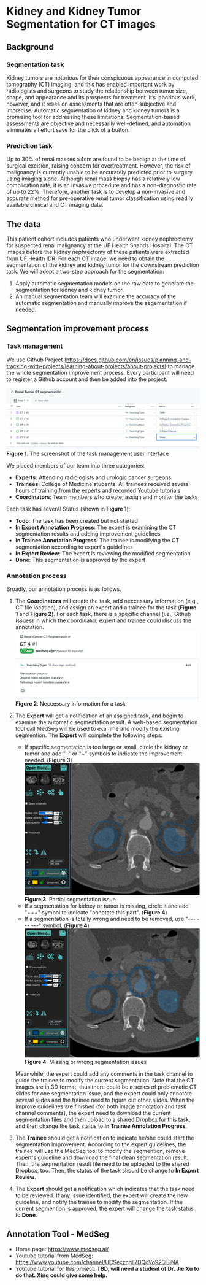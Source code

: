# Kidney and Kidney Tumor Segmentation for CT images
## Background
### Segmentation task
Kidney tumors are notorious for their conspicuous appearance in computed tomography (CT) imaging, and this has enabled important work by radiologists and surgeons to study the relationship between tumor size, shape, and appearance and its prospects for treatment. It’s laborious work, however, and it relies on assessments that are often subjective and imprecise.
Automatic segmentation of kidney and kidney tumors is a promising tool for addressing these limitations: Segmentation-based assessments are objective and necessarily well-defined, and automation eliminates all effort save for the click of a button.
### Prediction task
Up to 30% of renal masses ≤4cm are found to be benign at the time of surgical excision, raising concern for overtreatment. However, the risk of malignancy is currently unable to be accurately predicted prior to surgery using imaging alone. Although renal mass biopsy has a relatively low complication rate, it is an invasive procedure and has a non-diagnostic rate of up to 22%. Therefore, another task is to develop a non-invasive and accurate method for pre-operative renal tumor classification using readily available clinical and CT imaging data.

## The data
This patient cohort includes patients who underwent kidney nephrectomy for suspected renal malignancy at the UF Health Shands Hospital. The CT images before the kidney nephrectomy of these patients were extracted from UF Health IDR.
For each CT image, we need to obtain the segmentation of the kidney and kidney tumor for the downstream prediction task. We will adopt a two-step approach for the segmentation:
1. Apply automatic segmentation models on the raw data to generate the segmentation for kidney and kidney tumor.
2. An manual segmentation team will examine the accuracy of the automatic segmentation and manually improve the segementation if needed.

## Segmentation improvement process
### Task management
We use Github Project (https://docs.github.com/en/issues/planning-and-tracking-with-projects/learning-about-projects/about-projects) to manage the whole segmentation improvement process. Every participant will need to register a Github account and then be added into the project.

![Segmentation Improvement Task Management](https://github.com/YeechingTiger/Renal-Cancer-CT-Segmentation/blob/main/task_management.png?raw=true)
**Figure 1**. The screenshot of the task management user interface

We placed members of our team into three categories:
  * **Experts**: Attending radiologists and urologic cancer surgeons
  * **Trainees**: College of Medicine students. All trainees received several hours of training from the experts and recorded Youtube tutorials
 * **Coordinators**: Team members who create, assign and monitor the  tasks

Each task has several Status (shown in **Figure 1**):
  * **Todo**: The task has been created but not started
  * **In Expert Annotation Progress**: The expert is examining the CT segmentation results and adding improvement guidelines
  * **In Trainee Annotation Progress**: The trainee is modifying the CT segmentation according to expert's guidelines
  * **In Expert Review**: The expert is reviewing the modified segmentation
  * **Done**: This segmentation is approved by the expert

### Annotation process
Broadly, our annotation process is as follows.
1. The **Coordinators** will create the task, add neccessary information (e.g., CT file location), and assign an expert and a trainee for the task (**Figure 1** and **Figure 2**). For each task, there is a specific channel (i.e., Github Issues) in which the coordinator, expert and trainee could discuss the annotation.
![Task information](https://github.com/YeechingTiger/Renal-Cancer-CT-Segmentation/blob/main/task_information.png?raw=true)
**Figure 2**. Neccessary information for a task

2. The **Expert** will get a notification of an assigned task, and begin to examine the automatic segmentation result. A web-based segmentation tool call MedSeg will be used to examine and modify the existing segmention. The **Expert** will complete the following steps:
    * If specific segmentation is too large or small, circle the kidney or tumor and add "-" or "+" symbols to indicate the improvement needed. (**Figure 3**)
    ![part](https://github.com/YeechingTiger/Renal-Cancer-CT-Segmentation/blob/main/partial_issues.png?raw=true)
    **Figure 3**. Partial segmentation issue
    * If a segmentation for kidney or tumor is missing, circle it and add "+++" symbol to indicate "annotate this part". (**Figure 4**)
    * If a segmentation is totally wrong and need to be removed, use "---  ---  ---" symbol. (**Figure 4**)
    ![part](https://github.com/YeechingTiger/Renal-Cancer-CT-Segmentation/blob/main/total_issues.png?raw=true)
    **Figure 4**. Missing or wrong segmentation issues

    Meanwhile, the expert could add any comments in the task channel to guide the trainee to modify the current segmentation. Note that the CT images are in 3D format, thus there could be a series of problematic CT slides for one segmentation issue, and the expert could only annotate several slides and the trainee need to figure out other slides.
    When the improve guidelines are finished (for both image annotation and task channel comments), the expert need to download the current segmentation files and then upload to a shared Dropbox for this task, and then change the task status to **In Trainee Annotation Progress**.

3. The **Trainee** should get a notification to indicate he/she could start the segmentation improvement. According to the expert guidelines, the trainee will use the MedSeg tool to modify the segmention, remove expert's guideline and download the final clean segmentation result. Then, the segmentation result file need to be uploaded to the shared Dropbox, too. Then, the status of the task should be change to **In Expert Review**.

4. The **Expert** should get a notification which indicates that the task need to be reviewed. If any issue identified, the expert will create the new guideline, and notify the trainee to modify the segmentation. If the current segmention is approved, the expert will change the task status to **Done**.

## Annotation Tool - MedSeg
* Home page: https://www.medseg.ai/
* Youtube tutorial from MedSeg: https://www.youtube.com/channel/UCSexzngll7DQoVo923iBjNA
* Youtube tutorial for this project: **TBD, will need a student of Dr. Jie Xu to do that. Xing could give some help.**
